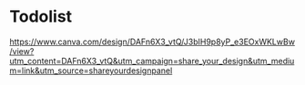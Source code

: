 # Todolist
https://www.canva.com/design/DAFn6X3_vtQ/J3bIH9p8yP_e3EOxWKLwBw/view?utm_content=DAFn6X3_vtQ&utm_campaign=share_your_design&utm_medium=link&utm_source=shareyourdesignpanel
